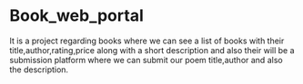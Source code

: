 # Book_web_portal
It is a project regarding books where we can see a list of books with their title,author,rating,price along with a short description and also their will be a submission platform where we can submit our poem title,author and also the description.
